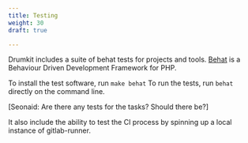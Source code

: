 ```yaml
---
title: Testing
weight: 30
draft: true

---
```


Drumkit includes a suite of behat tests for projects and tools.
[Behat](https://docs.behat.org/en/latest/) is a Behaviour Driven Development Framework for PHP.

To install the test software, run `make behat`
To run the tests, run `behat` directly on the command line.

[Seonaid: Are there any tests for the tasks? Should there be?]

It also include the ability to test the CI process by spinning up a local instance of gitlab-runner.